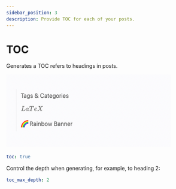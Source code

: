 ```yaml
---
sidebar_position: 3
description: Provide TOC for each of your posts.
---
```


# TOC

Generates a TOC refers to headings in posts.

![Preview of TOC](./img/toc.png)

```yaml
toc: true
```
Control the depth when generating, for example, to heading 2:

```yaml
toc_max_depth: 2
```
